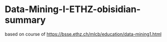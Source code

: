 # Data-Mining-I-ETHZ-obisidian-summary
based on course of  https://bsse.ethz.ch/mlcb/education/data-mining1.html

